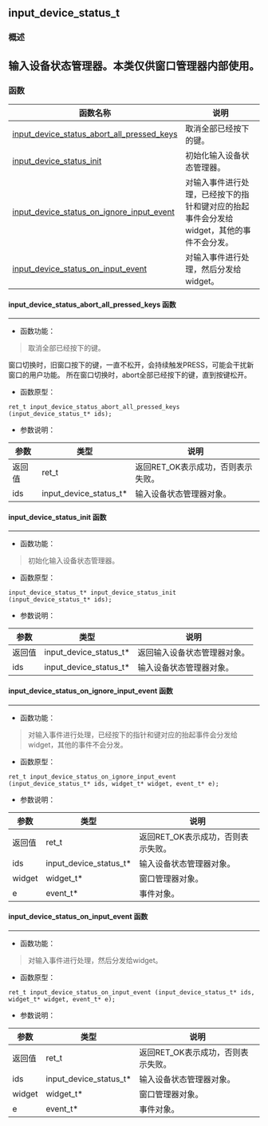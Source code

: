 ## input\_device\_status\_t
### 概述
输入设备状态管理器。本类仅供窗口管理器内部使用。
----------------------------------
### 函数
<p id="input_device_status_t_methods">

| 函数名称 | 说明 | 
| -------- | ------------ | 
| <a href="#input_device_status_t_input_device_status_abort_all_pressed_keys">input\_device\_status\_abort\_all\_pressed\_keys</a> | 取消全部已经按下的键。 |
| <a href="#input_device_status_t_input_device_status_init">input\_device\_status\_init</a> | 初始化输入设备状态管理器。 |
| <a href="#input_device_status_t_input_device_status_on_ignore_input_event">input\_device\_status\_on\_ignore\_input\_event</a> | 对输入事件进行处理，已经按下的指针和键对应的抬起事件会分发给widget，其他的事件不会分发。 |
| <a href="#input_device_status_t_input_device_status_on_input_event">input\_device\_status\_on\_input\_event</a> | 对输入事件进行处理，然后分发给widget。 |
#### input\_device\_status\_abort\_all\_pressed\_keys 函数
-----------------------

* 函数功能：

> <p id="input_device_status_t_input_device_status_abort_all_pressed_keys">取消全部已经按下的键。

窗口切换时，旧窗口按下的键，一直不松开，会持续触发PRESS，可能会干扰新窗口的用户功能。
所在窗口切换时，abort全部已经按下的键，直到按键松开。

* 函数原型：

```
ret_t input_device_status_abort_all_pressed_keys (input_device_status_t* ids);
```

* 参数说明：

| 参数 | 类型 | 说明 |
| -------- | ----- | --------- |
| 返回值 | ret\_t | 返回RET\_OK表示成功，否则表示失败。 |
| ids | input\_device\_status\_t* | 输入设备状态管理器对象。 |
#### input\_device\_status\_init 函数
-----------------------

* 函数功能：

> <p id="input_device_status_t_input_device_status_init">初始化输入设备状态管理器。

* 函数原型：

```
input_device_status_t* input_device_status_init (input_device_status_t* ids);
```

* 参数说明：

| 参数 | 类型 | 说明 |
| -------- | ----- | --------- |
| 返回值 | input\_device\_status\_t* | 返回输入设备状态管理器对象。 |
| ids | input\_device\_status\_t* | 输入设备状态管理器对象。 |
#### input\_device\_status\_on\_ignore\_input\_event 函数
-----------------------

* 函数功能：

> <p id="input_device_status_t_input_device_status_on_ignore_input_event">对输入事件进行处理，已经按下的指针和键对应的抬起事件会分发给widget，其他的事件不会分发。

* 函数原型：

```
ret_t input_device_status_on_ignore_input_event (input_device_status_t* ids, widget_t* widget, event_t* e);
```

* 参数说明：

| 参数 | 类型 | 说明 |
| -------- | ----- | --------- |
| 返回值 | ret\_t | 返回RET\_OK表示成功，否则表示失败。 |
| ids | input\_device\_status\_t* | 输入设备状态管理器对象。 |
| widget | widget\_t* | 窗口管理器对象。 |
| e | event\_t* | 事件对象。 |
#### input\_device\_status\_on\_input\_event 函数
-----------------------

* 函数功能：

> <p id="input_device_status_t_input_device_status_on_input_event">对输入事件进行处理，然后分发给widget。

* 函数原型：

```
ret_t input_device_status_on_input_event (input_device_status_t* ids, widget_t* widget, event_t* e);
```

* 参数说明：

| 参数 | 类型 | 说明 |
| -------- | ----- | --------- |
| 返回值 | ret\_t | 返回RET\_OK表示成功，否则表示失败。 |
| ids | input\_device\_status\_t* | 输入设备状态管理器对象。 |
| widget | widget\_t* | 窗口管理器对象。 |
| e | event\_t* | 事件对象。 |

